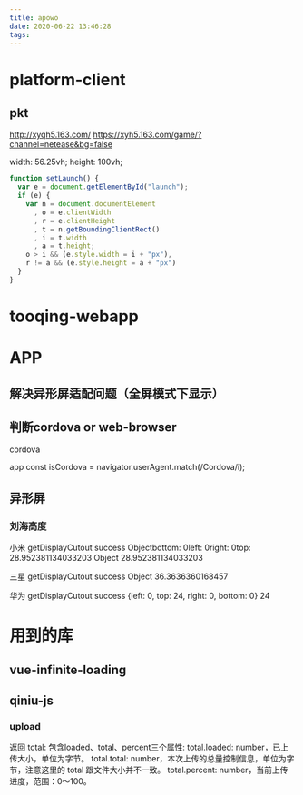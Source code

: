 ```yaml
---
title: apowo
date: 2020-06-22 13:46:28
tags:
---
```


# platform-client
## pkt
http://xyqh5.163.com/
https://xyh5.163.com/game/?channel=netease&bg=false

width: 56.25vh;
height: 100vh;

``` js
function setLaunch() {
  var e = document.getElementById("launch");
  if (e) {
    var n = document.documentElement
      , o = e.clientWidth
      , r = e.clientHeight
      , t = n.getBoundingClientRect()
      , i = t.width
      , a = t.height;
    o > i && (e.style.width = i + "px"),
    r != a && (e.style.height = a + "px")
  }
}
```

# tooqing-webapp


# APP
## 解决异形屏适配问题（全屏模式下显示）

## 判断cordova or web-browser
cordova
<preference name="AppendUserAgent" value="Cordova" />

app
const isCordova = navigator.userAgent.match(/Cordova/i);

## 异形屏
### 刘海高度
小米
getDisplayCutout success Objectbottom: 0left: 0right: 0top: 28.952381134033203
Object 28.952381134033203

三星
getDisplayCutout success Object 36.3636360168457

华为
getDisplayCutout success {left: 0, top: 24, right: 0, bottom: 0} 24

# 用到的库
## vue-infinite-loading

## qiniu-js
### upload
返回
total: 包含loaded、total、percent三个属性:
total.loaded: number，已上传大小，单位为字节。
total.total: number，本次上传的总量控制信息，单位为字节，注意这里的 total 跟文件大小并不一致。
total.percent: number，当前上传进度，范围：0～100。